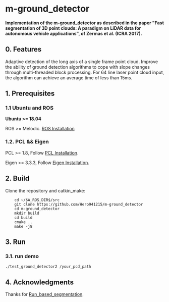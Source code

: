 # m-ground_detector

**Implementation of the m-ground_detector as described in the paper "Fast segmentation of 3D point clouds: A paradigm on LiDAR data for autonomous vehicle applications", of Zermas et al. (ICRA 2017).**

## 0. Features
Adaptive detection of the long axis of a single frame point cloud. Improve the ability of ground detection algorithms to cope with slope changes through multi-threaded block processing. For 64 line laser point cloud input, the algorithm can achieve an average time of less than 15ms.

## 1. Prerequisites
### 1.1 **Ubuntu** and **ROS**
**Ubuntu >= 18.04**

ROS    >= Melodic. [ROS Installation](http://wiki.ros.org/ROS/Installation)

### 1.2. **PCL && Eigen**
PCL    >= 1.8,   Follow [PCL Installation](http://www.pointclouds.org/downloads/linux.html).

Eigen  >= 3.3.3, Follow [Eigen Installation](http://eigen.tuxfamily.org/index.php?title=Main_Page).

## 2. Build

Clone the repository and catkin_make:

```
    cd ~/$A_ROS_DIR$/src
    git clone https://github.com/Hero941215/m-ground_detector
    cd m-ground_detector
    mkdir build
    cd build
    cmake ..
    make -j8
```

## 3. Run
### 3.1. **run demo**

    ./test_ground_detector2 /your_pcd_path

## 4. Acknowledgments

Thanks for [Run_based_segmentation](https://github.com/VincentCheungM/Run_based_segmentation).
